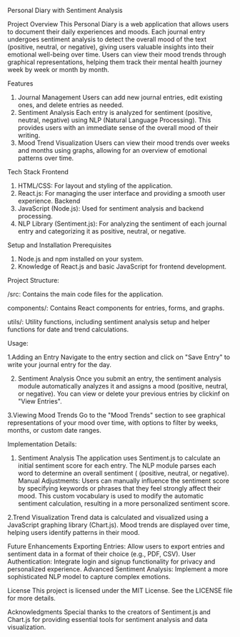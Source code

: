 Personal Diary with Sentiment Analysis

Project Overview
This Personal Diary is a web application that allows users to document their daily experiences and moods. Each journal entry undergoes sentiment analysis to detect the overall mood of the text (positive, neutral, or negative), giving users valuable insights into their emotional well-being over time. Users can view their mood trends through graphical representations, helping them track their mental health journey week by week or month by month.

Features
1. Journal Management
   Users can add new journal entries, edit existing ones, and delete entries as needed.
2. Sentiment Analysis
   Each entry is analyzed for sentiment (positive, neutral, negative) using NLP (Natural Language Processing). This provides users with an immediate sense of the      overall mood of their writing.
3. Mood Trend Visualization
   Users can view their mood trends over weeks and months using graphs, allowing for an overview of emotional patterns over time.

Tech Stack
Frontend
1. HTML/CSS: For layout and styling of the application.
2. React.js: For managing the user interface and providing a smooth user experience.
Backend
1. JavaScript (Node.js): Used for sentiment analysis and backend processing.
2. NLP Library (Sentiment.js): For analyzing the sentiment of each journal entry and categorizing it as positive, neutral, or negative.

Setup and Installation
Prerequisites
1. Node.js and npm installed on your system.
2. Knowledge of React.js and basic JavaScript for frontend development.

Project Structure:

/src:
 Contains the main code files for the application.

components/:
 Contains React components for entries, forms, and graphs.

utils/:
 Utility functions, including sentiment analysis setup and helper functions for date and trend calculations.

Usage:

1.Adding an Entry
Navigate to the entry section and click on "Save Entry" to write your journal entry for the day.

2. Sentiment Analysis
Once you submit an entry, the sentiment analysis module automatically analyzes it and assigns a mood (positive, neutral, or negative). You can view or delete your previous entries by clickinf on "View Entries".

3.Viewing Mood Trends
Go to the "Mood Trends" section to see graphical representations of your mood over time, with options to filter by weeks, months, or custom date ranges.

Implementation Details:

1. Sentiment Analysis
  The application uses Sentiment.js to calculate an initial sentiment score for each entry. The NLP module parses each word to determine an overall sentiment     (   (positive, neutral, or negative).
  Manual Adjustments: 
  Users can manually influence the sentiment score by specifying keywords or phrases that they feel strongly affect their mood. This custom vocabulary is used to     modify the automatic sentiment calculation, resulting in a more personalized sentiment score.

2.Trend Visualization
Trend data is calculated and visualized using a JavaScript graphing library (Chart.js).
Mood trends are displayed over time, helping users identify patterns in their mood.

Future Enhancements
Exporting Entries: Allow users to export entries and sentiment data in a format of their choice (e.g., PDF, CSV).
User Authentication: Integrate login and signup functionality for privacy and personalized experience.
Advanced Sentiment Analysis: Implement a more sophisticated NLP model to capture complex emotions.

License
This project is licensed under the MIT License. See the LICENSE file for more details.

Acknowledgments
Special thanks to the creators of Sentiment.js and Chart.js for providing essential tools for sentiment analysis and data visualization.
